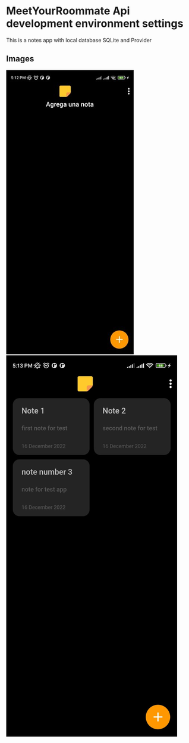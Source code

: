 # MeetYourRoommate Api development environment settings

This is a notes app with local database SQLite and Provider

## Images

![Image-1](./config_img/image_01.jpeg)
![Image-2](./config_img/image_2.jpeg)
